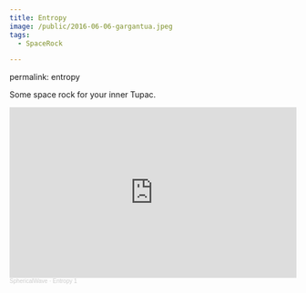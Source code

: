 ```yaml
---
title: Entropy
image: /public/2016-06-06-gargantua.jpeg
tags:
  - SpaceRock

---
```

permalink: entropy

Some space rock for your inner Tupac.

<iframe width="100%"  height="300" scrolling="no" frameborder="no" allow="autoplay" src="https://w.soundcloud.com/player/?url=https%3A//api.soundcloud.com/tracks/244884474&color=%231c57c9&auto_play=false&hide_related=false&show_comments=true&show_user=true&show_reposts=false&show_teaser=true&visual=true"></iframe><div style="font-size: 10px; color: #cccccc;line-break: anywhere;word-break: normal;overflow: hidden;white-space: nowrap;text-overflow: ellipsis; font-family: Interstate,Lucida Grande,Lucida Sans Unicode,Lucida Sans,Garuda,Verdana,Tahoma,sans-serif;font-weight: 100;"><a href="https://soundcloud.com/spherical_wave" title="SphericalWave" target="_blank" style="color: #cccccc; text-decoration: none;">SphericalWave</a> · <a href="https://soundcloud.com/spherical_wave/entropy-2" title="Entropy 1" target="_blank" style="color: #cccccc; text-decoration: none;">Entropy 1</a></div>